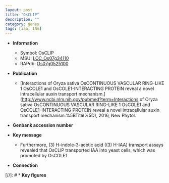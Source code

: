 ```yaml
---
layout: post
title: "OsCLIP"
description: ""
category: genes
tags: [iaa, IAA]
---
```


* **Information**  
    + Symbol: OsCLIP  
    + MSU: [LOC_Os07g34110](http://rice.uga.edu/cgi-bin/ORF_infopage.cgi?orf=LOC_Os07g34110)  
    + RAPdb: [Os07g0525100](https://rapdb.dna.affrc.go.jp/locus/?name=Os07g0525100)  

* **Publication**  
    + [Interactions of Oryza sativa OsCONTINUOUS VASCULAR RING-LIKE 1 OsCOLE1 and OsCOLE1-INTERACTING PROTEIN reveal a novel intracellular auxin transport mechanism.](http://www.ncbi.nlm.nih.gov/pubmed?term=Interactions of Oryza sativa OsCONTINUOUS VASCULAR RING-LIKE 1 OsCOLE1 and OsCOLE1-INTERACTING PROTEIN reveal a novel intracellular auxin transport mechanism.%5BTitle%5D), 2016, New Phytol.

* **Genbank accession number**  

* **Key message**  
    + Furthermore, (3) H-indole-3-acetic acid ((3) H-IAA) transport assays revealed that OsCLIP transported IAA into yeast cells, which was promoted by OsCOLE1

* **Connection**  

[//]: # * **Key figures**  


